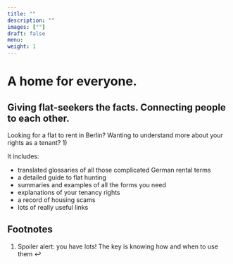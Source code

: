 ```yaml
---
title: ""
description: ""
images: [""]
draft: false
menu: 
weight: 1
---
```


# A home for everyone.
## Giving flat-seekers the facts. Connecting people to each other.

Looking for a flat to rent in Berlin? Wanting to understand more about your rights as a tenant? 1)

It includes:

- translated glossaries of all those complicated German rental terms
- a detailed guide to flat hunting
- summaries and examples of all the forms you need
- explanations of your tenancy rights
- a record of housing scams
- lots of really useful links

## Footnotes

1. Spoiler alert: you have lots! The key is knowing how and when to use them ↩︎

